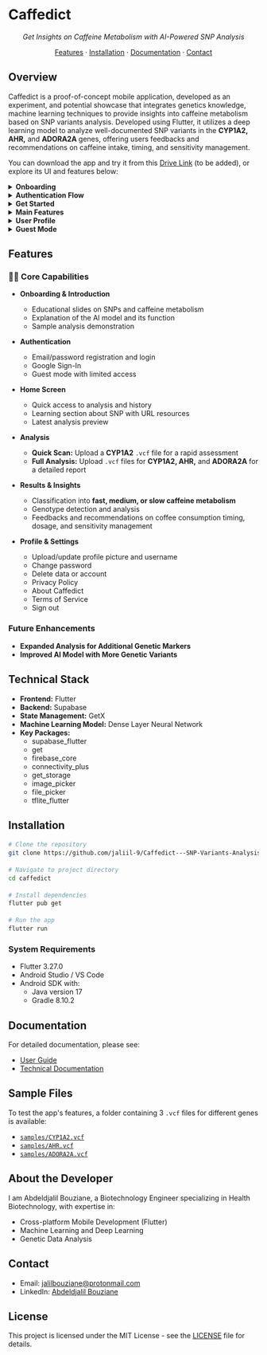 # Caffedict

<div align="center">
    
*Get Insights on Caffeine Metabolism with AI-Powered SNP Analysis*

[Features](#features) · [Installation](#installation) · [Documentation](#documentation) · [Contact](#contact)

</div>

## Overview

Caffedict is a proof-of-concept mobile application, developed as an experiment, and potential showcase that integrates genetics knowledge, machine learning techniques to provide insights into caffeine metabolism based on SNP variants analysis. Developed using Flutter, it utilizes a deep learning model to analyze well-documented SNP variants in the **CYP1A2, AHR,** and **ADORA2A** genes, offering users feedbacks and recommendations on caffeine intake, timing, and sensitivity management.

You can download the app and try it from this [Drive Link](https://drive.google.com/file/d/1oIX1TCQ2qlgCZyQuZPy-TNOsdKMA0gwn/view) (to be added), or explore its UI and features below:

<details>
<summary><strong>Onboarding</strong></summary>

<div align="center">
  <img src="https://github.com/jaliil-9/Caffedict---SNP-Variants-Analysis-Flutter-App-/blob/master/assets/app_screenshots/onboarding/obn_1.jpg" alt="Onboarding 1" width="150">
  <img src="https://github.com/jaliil-9/Caffedict---SNP-Variants-Analysis-Flutter-App-/blob/master/assets/app_screenshots/onboarding/onb_2.jpg" alt="Onboarding 2" width="150">
  <img src="https://github.com/jaliil-9/Caffedict---SNP-Variants-Analysis-Flutter-App-/blob/master/assets/app_screenshots/onboarding/onb_3.jpg" alt="Onboarding 3" width="150">
</div>

</details>

<details>
<summary><strong>Authentication Flow</strong></summary>

<div align="center">
  <img src="https://github.com/jaliil-9/Caffedict---SNP-Variants-Analysis-Flutter-App-/blob/master/assets/app_screenshots/authentication/auth_gate.jpg" alt="Authentication Gate" width="150">
  <img src="https://github.com/jaliil-9/Caffedict---SNP-Variants-Analysis-Flutter-App-/blob/master/assets/app_screenshots/authentication/login.jpg" alt="Login Screen" width="150">
  <img src="https://github.com/jaliil-9/Caffedict---SNP-Variants-Analysis-Flutter-App-/blob/master/assets/app_screenshots/authentication/register.jpg" alt="Registration Screen" width="150">
</div>

</details>

<details>
<summary><strong>Get Started</strong></summary>

<div align="center">
  <img src="https://github.com/jaliil-9/Caffedict---SNP-Variants-Analysis-Flutter-App-/blob/master/assets/app_screenshots/get_started/intro_1.jpg" alt="Slide 1" width="150">
  <img src="https://github.com/jaliil-9/Caffedict---SNP-Variants-Analysis-Flutter-App-/blob/master/assets/app_screenshots/get_started/intro_2.jpg" alt="Slide 2" width="150">
  <img src="https://github.com/jaliil-9/Caffedict---SNP-Variants-Analysis-Flutter-App-/blob/master/assets/app_screenshots/get_started/intro_3.jpg" alt="Slide 3" width="150">
  <img src="https://github.com/jaliil-9/Caffedict---SNP-Variants-Analysis-Flutter-App-/blob/master/assets/app_screenshots/guest_login_profile/locked_feature.jpg" alt="Demo Sample Analysis" width="150">
</div>

</details>

<details>
<summary><strong>Main Features</strong></summary>

<div align="center">
  <img src="https://github.com/jaliil-9/Caffedict---SNP-Variants-Analysis-Flutter-App-/blob/master/assets/app_screenshots/home_page/home_page.jpg" alt="Home Dashboard" width="150">
  <img src="https://github.com/jaliil-9/Caffedict---SNP-Variants-Analysis-Flutter-App-/blob/master/assets/app_screenshots/home_page/home_page_light.jpg" alt="Home Dashboard Light" width="150">
  <img src="https://github.com/jaliil-9/Caffedict---SNP-Variants-Analysis-Flutter-App-/blob/master/assets/app_screenshots/analysis_page/new_analysis.jpg" alt="Analysis Options" width="150">
  <img src="https://github.com/jaliil-9/Caffedict---SNP-Variants-Analysis-Flutter-App-/blob/master/assets/app_screenshots/analysis_page/analysis_history.jpg" alt="Analysis History" width="150">
  <img src="https://github.com/jaliil-9/Caffedict---SNP-Variants-Analysis-Flutter-App-/blob/master/assets/app_screenshots/analysis_result/analysis_result.jpg" alt="Analysis Results" width="150">
</div>

</details>

<details>
<summary><strong>User Profile</strong></summary>

<div align="center">
  <img src="https://github.com/jaliil-9/Caffedict---SNP-Variants-Analysis-Flutter-App-/blob/master/assets/app_screenshots/user_login_profile/user_profile.jpg" alt="User Profile" width="150">
  <img src="https://github.com/jaliil-9/Caffedict---SNP-Variants-Analysis-Flutter-App-/blob/master/assets/app_screenshots/user_login_profile/user_profile_light.jpg" alt="User Profile Light" width="150">
</div>

</details>

<details>
<summary><strong>Guest Mode</strong></summary>

<div align="center">
  <img src="https://github.com/jaliil-9/Caffedict---SNP-Variants-Analysis-Flutter-App-/blob/master/assets/app_screenshots/guest_login_profile/guest_profile.jpg" alt="Guest User Profile" width="150">
  <img src="https://github.com/jaliil-9/Caffedict---SNP-Variants-Analysis-Flutter-App-/blob/master/assets/app_screenshots/get_started/intro_sample_result.jpg" alt="Guest Locked Feature" width="150">
</div>

</details>

## Features

### 👩‍🔬 Core Capabilities

- **Onboarding & Introduction**
  - Educational slides on SNPs and caffeine metabolism
  - Explanation of the AI model and its function
  - Sample analysis demonstration

- **Authentication**
  - Email/password registration and login
  - Google Sign-In
  - Guest mode with limited access

- **Home Screen**
  - Quick access to analysis and history
  - Learning section about SNP with URL resources
  - Latest analysis preview

- **Analysis**
  - **Quick Scan:** Upload a **CYP1A2** `.vcf` file for a rapid assessment
  - **Full Analysis:** Upload `.vcf` files for **CYP1A2, AHR,** and **ADORA2A** for a detailed report

- **Results & Insights**
  - Classification into **fast, medium, or slow caffeine metabolism**
  - Genotype detection and analysis
  - Feedbacks and recommendations on coffee consumption timing, dosage, and sensitivity management

- **Profile & Settings**
  - Upload/update profile picture and username
  - Change password
  - Delete data or account
  - Privacy Policy
  - About Caffedict
  - Terms of Service
  - Sign out

### Future Enhancements

- **Expanded Analysis for Additional Genetic Markers**
- **Improved AI Model with More Genetic Variants**

## Technical Stack

- **Frontend:** Flutter
- **Backend:** Supabase
- **State Management:** GetX
- **Machine Learning Model:** Dense Layer Neural Network
- **Key Packages:**
  - supabase_flutter
  - get
  - firebase_core
  - connectivity_plus
  - get_storage
  - image_picker
  - file_picker
  - tflite_flutter

## Installation

```bash
# Clone the repository
git clone https://github.com/jaliil-9/Caffedict---SNP-Variants-Analysis-Flutter-App-.git

# Navigate to project directory
cd caffedict

# Install dependencies
flutter pub get

# Run the app
flutter run
```

### System Requirements

- Flutter 3.27.0
- Android Studio / VS Code
- Android SDK with:
  - Java version 17
  - Gradle 8.10.2

## Documentation

For detailed documentation, please see:
- [User Guide](docs/USER_GUIDE.md)
- [Technical Documentation](docs/TECHNICAL.md)

## Sample Files

To test the app's features, a folder containing 3 `.vcf` files for different genes is available:
- [`samples/CYP1A2.vcf`](https://github.com/jaliil-9/Caffedict---SNP-Variants-Analysis-Flutter-App-/blob/master/samples/CYP1A2.vcf)
- [`samples/AHR.vcf`](https://github.com/jaliil-9/Caffedict---SNP-Variants-Analysis-Flutter-App-/blob/master/samples/AHR.vcf)
- [`samples/ADORA2A.vcf`](https://github.com/jaliil-9/Caffedict---SNP-Variants-Analysis-Flutter-App-/blob/master/samples/ADORA2A.vcf)

## About the Developer

I am Abdeldjalil Bouziane, a Biotechnology Engineer specializing in Health Biotechnology, with expertise in:
- Cross-platform Mobile Development (Flutter)
- Machine Learning and Deep Learning
- Genetic Data Analysis

## Contact

- Email: jalilbouziane@protonmail.com
- LinkedIn: [Abdeldjalil Bouziane](https://www.linkedin.com/in/abdeldjalil-bouziane-0a7079288/)

## License

This project is licensed under the MIT License - see the [LICENSE](LICENSE) file for details.

